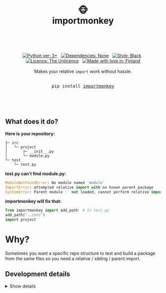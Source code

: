 <div align="center">
    <h1>
        <br>
        🐵
        <br>
        importmonkey
        <br>
        <br>
    </h1>
    <br>
    <br>
    <a href="https://www.python.org/"><img src="https://img.shields.io/badge/Python-3.12.0-blue?logo=python&logoColor=white" alt="Python ver: 3+"/></a>
    &nbsp;
    <a href="https://www.python.org/"><img src="https://img.shields.io/badge/Dependencies-None-blue" alt="Dependencies: None"/></a>
    &nbsp;
    <a href="https://github.com/psf/black"><img src="https://img.shields.io/badge/Style-black-000000" alt="Style: Black"/></a>
    &nbsp;
    <a href="https://choosealicense.com/licenses/unlicense/"><img src="https://img.shields.io/badge/Licence-The_Unlicence-purple" alt="Licence: The Unlicence"/></a>
    &nbsp;
    <a href="https://en.wikipedia.org/wiki/Finland/"><img src="https://img.shields.io/badge/Made_with_%E2%9D%A4%20in-Finland-blue" alt="Made with love in: Finland"/></a>
    <br>
    <br>
    Makes your relative <code>import</code> work without hassle.
    <br>
    <br>
    <pre>pip install <a href="https://github.com/hirsimaki-markus/importmonkey">importmonkey</a></pre>
    <br>
    <br>
    <br>
</div>





## What does it do?
**Here is your repository:**
```
├─ src
│   └─ project
│       ├─ __init__.py
│       └─ module.py
└─ test
    └─ test.py
```

**test.py can't find module.py:**
```python
ModuleNotFoundError: No module named 'module'
ImportError: attempted relative import with no known parent package
SystemError: Parent module '' not loaded, cannot perform relative import
```

**importmonkey will fix that:**

```python
from importmonkey import add_path  # In test.py
add_path("../src")
import project
```

# Why?
Sometimes you want a specific repo structure to test and build a package from the same
files so you need a relative / sibling / parent import.


## Development details
<details><summary>Show details</summary>

  **Linting**
  ```bash
  importmonkey$ black .
  importmonkey$ flake8 src/ test/
  ```

  **Testing**
  ```bash
  importmonkey$ python test/run_test_suite.py
  ```

  **Building**
  ```
  coming soon
  ```

  **Releasing**
  ```
  coming soon
  ```

</details>
